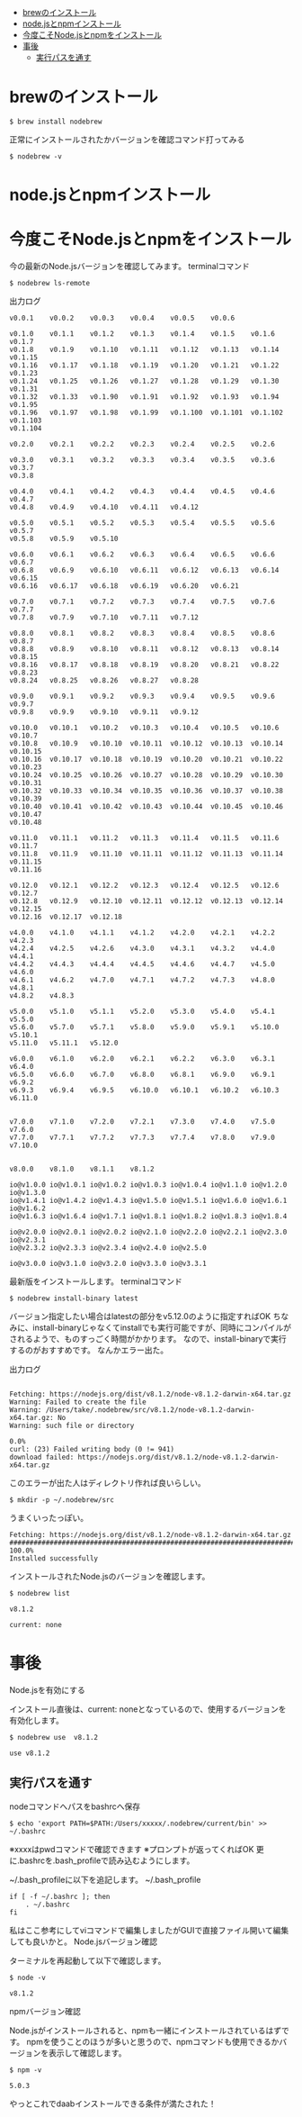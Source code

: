 
- [brewのインストール](#brewのインストール)
- [node.jsとnpmインストール](#nodejsとnpmインストール)
- [今度こそNode.jsとnpmをインストール](#今度こそnodejsとnpmをインストール)
- [事後](#事後)
  - [実行パスを通す](#実行パスを通す)


# brewのインストール
```shell
$ brew install nodebrew
```

正常にインストールされたかバージョンを確認コマンド打ってみる

```shell
$ nodebrew -v
```

# node.jsとnpmインストール

# 今度こそNode.jsとnpmをインストール

今の最新のNode.jsバージョンを確認してみます。
terminalコマンド
```shell
$ nodebrew ls-remote
```
出力ログ
```
v0.0.1    v0.0.2    v0.0.3    v0.0.4    v0.0.5    v0.0.6    

v0.1.0    v0.1.1    v0.1.2    v0.1.3    v0.1.4    v0.1.5    v0.1.6    v0.1.7
v0.1.8    v0.1.9    v0.1.10   v0.1.11   v0.1.12   v0.1.13   v0.1.14   v0.1.15
v0.1.16   v0.1.17   v0.1.18   v0.1.19   v0.1.20   v0.1.21   v0.1.22   v0.1.23
v0.1.24   v0.1.25   v0.1.26   v0.1.27   v0.1.28   v0.1.29   v0.1.30   v0.1.31
v0.1.32   v0.1.33   v0.1.90   v0.1.91   v0.1.92   v0.1.93   v0.1.94   v0.1.95
v0.1.96   v0.1.97   v0.1.98   v0.1.99   v0.1.100  v0.1.101  v0.1.102  v0.1.103
v0.1.104  

v0.2.0    v0.2.1    v0.2.2    v0.2.3    v0.2.4    v0.2.5    v0.2.6    

v0.3.0    v0.3.1    v0.3.2    v0.3.3    v0.3.4    v0.3.5    v0.3.6    v0.3.7
v0.3.8    

v0.4.0    v0.4.1    v0.4.2    v0.4.3    v0.4.4    v0.4.5    v0.4.6    v0.4.7
v0.4.8    v0.4.9    v0.4.10   v0.4.11   v0.4.12   

v0.5.0    v0.5.1    v0.5.2    v0.5.3    v0.5.4    v0.5.5    v0.5.6    v0.5.7
v0.5.8    v0.5.9    v0.5.10   

v0.6.0    v0.6.1    v0.6.2    v0.6.3    v0.6.4    v0.6.5    v0.6.6    v0.6.7
v0.6.8    v0.6.9    v0.6.10   v0.6.11   v0.6.12   v0.6.13   v0.6.14   v0.6.15
v0.6.16   v0.6.17   v0.6.18   v0.6.19   v0.6.20   v0.6.21   

v0.7.0    v0.7.1    v0.7.2    v0.7.3    v0.7.4    v0.7.5    v0.7.6    v0.7.7
v0.7.8    v0.7.9    v0.7.10   v0.7.11   v0.7.12   

v0.8.0    v0.8.1    v0.8.2    v0.8.3    v0.8.4    v0.8.5    v0.8.6    v0.8.7
v0.8.8    v0.8.9    v0.8.10   v0.8.11   v0.8.12   v0.8.13   v0.8.14   v0.8.15
v0.8.16   v0.8.17   v0.8.18   v0.8.19   v0.8.20   v0.8.21   v0.8.22   v0.8.23
v0.8.24   v0.8.25   v0.8.26   v0.8.27   v0.8.28   

v0.9.0    v0.9.1    v0.9.2    v0.9.3    v0.9.4    v0.9.5    v0.9.6    v0.9.7
v0.9.8    v0.9.9    v0.9.10   v0.9.11   v0.9.12   

v0.10.0   v0.10.1   v0.10.2   v0.10.3   v0.10.4   v0.10.5   v0.10.6   v0.10.7
v0.10.8   v0.10.9   v0.10.10  v0.10.11  v0.10.12  v0.10.13  v0.10.14  v0.10.15
v0.10.16  v0.10.17  v0.10.18  v0.10.19  v0.10.20  v0.10.21  v0.10.22  v0.10.23
v0.10.24  v0.10.25  v0.10.26  v0.10.27  v0.10.28  v0.10.29  v0.10.30  v0.10.31
v0.10.32  v0.10.33  v0.10.34  v0.10.35  v0.10.36  v0.10.37  v0.10.38  v0.10.39
v0.10.40  v0.10.41  v0.10.42  v0.10.43  v0.10.44  v0.10.45  v0.10.46  v0.10.47
v0.10.48  

v0.11.0   v0.11.1   v0.11.2   v0.11.3   v0.11.4   v0.11.5   v0.11.6   v0.11.7
v0.11.8   v0.11.9   v0.11.10  v0.11.11  v0.11.12  v0.11.13  v0.11.14  v0.11.15
v0.11.16  

v0.12.0   v0.12.1   v0.12.2   v0.12.3   v0.12.4   v0.12.5   v0.12.6   v0.12.7
v0.12.8   v0.12.9   v0.12.10  v0.12.11  v0.12.12  v0.12.13  v0.12.14  v0.12.15
v0.12.16  v0.12.17  v0.12.18  

v4.0.0    v4.1.0    v4.1.1    v4.1.2    v4.2.0    v4.2.1    v4.2.2    v4.2.3
v4.2.4    v4.2.5    v4.2.6    v4.3.0    v4.3.1    v4.3.2    v4.4.0    v4.4.1
v4.4.2    v4.4.3    v4.4.4    v4.4.5    v4.4.6    v4.4.7    v4.5.0    v4.6.0
v4.6.1    v4.6.2    v4.7.0    v4.7.1    v4.7.2    v4.7.3    v4.8.0    v4.8.1
v4.8.2    v4.8.3    

v5.0.0    v5.1.0    v5.1.1    v5.2.0    v5.3.0    v5.4.0    v5.4.1    v5.5.0
v5.6.0    v5.7.0    v5.7.1    v5.8.0    v5.9.0    v5.9.1    v5.10.0   v5.10.1
v5.11.0   v5.11.1   v5.12.0   

v6.0.0    v6.1.0    v6.2.0    v6.2.1    v6.2.2    v6.3.0    v6.3.1    v6.4.0
v6.5.0    v6.6.0    v6.7.0    v6.8.0    v6.8.1    v6.9.0    v6.9.1    v6.9.2
v6.9.3    v6.9.4    v6.9.5    v6.10.0   v6.10.1   v6.10.2   v6.10.3   v6.11.0


v7.0.0    v7.1.0    v7.2.0    v7.2.1    v7.3.0    v7.4.0    v7.5.0    v7.6.0
v7.7.0    v7.7.1    v7.7.2    v7.7.3    v7.7.4    v7.8.0    v7.9.0    v7.10.0


v8.0.0    v8.1.0    v8.1.1    v8.1.2    

io@v1.0.0 io@v1.0.1 io@v1.0.2 io@v1.0.3 io@v1.0.4 io@v1.1.0 io@v1.2.0 io@v1.3.0
io@v1.4.1 io@v1.4.2 io@v1.4.3 io@v1.5.0 io@v1.5.1 io@v1.6.0 io@v1.6.1 io@v1.6.2
io@v1.6.3 io@v1.6.4 io@v1.7.1 io@v1.8.1 io@v1.8.2 io@v1.8.3 io@v1.8.4 

io@v2.0.0 io@v2.0.1 io@v2.0.2 io@v2.1.0 io@v2.2.0 io@v2.2.1 io@v2.3.0 io@v2.3.1
io@v2.3.2 io@v2.3.3 io@v2.3.4 io@v2.4.0 io@v2.5.0 

io@v3.0.0 io@v3.1.0 io@v3.2.0 io@v3.3.0 io@v3.3.1 
```
最新版をインストールします。
terminalコマンド

```shell
$ nodebrew install-binary latest
```
バージョン指定したい場合はlatestの部分をv5.12.0のように指定すればOK
ちなみに、install-binaryじゃなくてinstallでも実行可能ですが、同時にコンパイルがされるようで、ものすっごく時間がかかります。
なので、install-binaryで実行するのがおすすめです。
なんかエラー出た。

出力ログ
```shell

Fetching: https://nodejs.org/dist/v8.1.2/node-v8.1.2-darwin-x64.tar.gz
Warning: Failed to create the file 
Warning: /Users/take/.nodebrew/src/v8.1.2/node-v8.1.2-darwin-x64.tar.gz: No 
Warning: such file or directory
                                                                           0.0%
curl: (23) Failed writing body (0 != 941)
download failed: https://nodejs.org/dist/v8.1.2/node-v8.1.2-darwin-x64.tar.gz
```
このエラーが出た人はディレクトリ作れば良いらしい。
```shell
$ mkdir -p ~/.nodebrew/src
```
うまくいったっぽい。
```shell
Fetching: https://nodejs.org/dist/v8.1.2/node-v8.1.2-darwin-x64.tar.gz
######################################################################## 100.0%
Installed successfully
```
インストールされたNode.jsのバージョンを確認します。

```
$ nodebrew list
```

```
v8.1.2

current: none
```
# 事後

Node.jsを有効にする

インストール直後は、current: noneとなっているので、使用するバージョンを有効化します。
```
$ nodebrew use  v8.1.2
```
```
use v8.1.2
```
## 実行パスを通す

nodeコマンドへパスをbashrcへ保存
```
$ echo 'export PATH=$PATH:/Users/xxxxx/.nodebrew/current/bin' >> ~/.bashrc
```
※xxxxはpwdコマンドで確認できます
※プロンプトが返ってくればOK
更に.bashrcを.bash_profileで読み込むようにします。

~/.bash_profileに以下を追記します。
~/.bash_profile
```shell
if [ -f ~/.bashrc ]; then
    . ~/.bashrc
fi
```
私はここ参考にしてviコマンドで編集しましたがGUIで直接ファイル開いて編集しても良いかと。
Node.jsバージョン確認

ターミナルを再起動して以下で確認します。
```
$ node -v
```
```
v8.1.2
```
npmバージョン確認

Node.jsがインストールされると、npmも一緒にインストールされているはずです。
npmを使うことのほうが多いと思うので、npmコマンドも使用できるかバージョンを表示して確認します。
```shell
$ npm -v
```
```
5.0.3
```
やっとこれでdaabインストールできる条件が満たされた！
